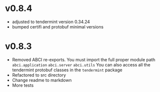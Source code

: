 
# v0.8.4
- adjusted to tendermint version 0.34.24
- bumped certifi and protobuf minimal versions

# v0.8.3
- Removed ABCI re-exports.  You must import the full proper module path
   `abci.application`
   `abci.server`
   `abci.utils`
   You can also access all the tendermint protobuf classes in the `tendermint` package
- Refactored to src directory
- Change readme to markdown
- More tests